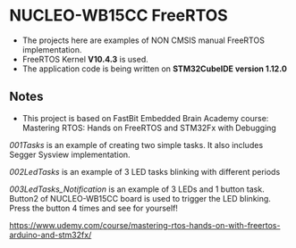 # NUCLEO-WB15CC FreeRTOS 

- The projects here are examples of NON CMSIS manual FreeRTOS implementation.
- FreeRTOS Kernel **V10.4.3** is used.
- The application code is being written on **STM32CubeIDE version 1.12.0**

## Notes
	
- This project is based on FastBit Embedded Brain Academy course: Mastering RTOS: Hands on FreeRTOS and STM32Fx with Debugging

*001Tasks* is an example of creating two simple tasks. It also includes Segger Sysview implementation.

*002LedTasks* is an example of 3 LED tasks blinking with different periods

*003LedTasks_Notification* is an example of 3 LEDs and 1 button task. Button2 of NUCLEO-WB15CC board is used to trigger the LED blinking. Press the button 4 times and see for yourself!

https://www.udemy.com/course/mastering-rtos-hands-on-with-freertos-arduino-and-stm32fx/



